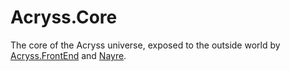 # Acryss.Core

The core of the Acryss universe, exposed to the outside world by [Acryss.FrontEnd](../Acryss.FrontEnd) and [Nayre](../Nayre).
